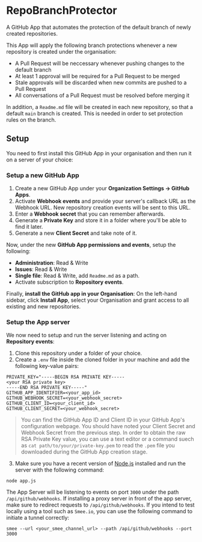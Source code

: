 # RepoBranchProtector
A GitHub App that automates the protection of the default branch of newly created repositories.

This App will apply the following branch protections whenever a new repository is created under the organisation:
- A Pull Request will be neccessary whenever pushing changes to the default branch
- At least 1 approval will be required for a Pull Request to be merged
- Stale approvals will be discarded when new commits are pushed to a Pull Request
- All conversations of a Pull Request must be resolved before merging it

In addition, a `Readme.md` file will be created in each new repository, so that a default `main` branch is created. This is needed in order to set protection rules on the branch.

## Setup

You need to first install this GitHub App in your organisation and then run it on a server of your choice:

### Setup a new GitHub App
1. Create a new GitHub App under your **Organization Settings -> GitHub Apps**. 
2. Activate **Webhook events** and provide your server's callback URL as the Webhook URL. New repository creation events will be sent to this URL. 
3. Enter a **Webhook secret** that you can remember afterwards.
4. Generate a **Private Key** and store it in a folder where you'll be able to find it later.
5. Generate a new **Client Secret** and take note of it. 

Now, under the new **GitHub App permissions and events**, setup the following:
* **Administration**: Read & Write
* **Issues**: Read & Write
* **Single file**: Read & Write, add `Readme.md` as a path. 
* Activate subscription to **Repository events**.

Finally, **install the GitHub app in your Organisation**: On the left-hand sidebar, click **Install App**, select your Organisation and grant access to all existing and new repositories. 

### Setup the App server
We now need to setup and run the server listening and acting on **Repository events**:

1. Clone this repository under a folder of your choice.
2. Create a `.env` file inside the cloned folder in your machine and add the following key-value pairs:
```
PRIVATE_KEY="-----BEGIN RSA PRIVATE KEY-----
<your RSA private key>
-----END RSA PRIVATE KEY-----"
GITHUB_APP_IDENTIFIER=<your_app_id>
GITHUB_WEBHOOK_SECRET=<your_webhook_secret>
GITHUB_CLIENT_ID=<your_client_id>
GITHUB_CLIENT_SECRET=<your_webhook_secret>
```
>You can find the GitHub App ID and Client ID in your GitHub App's configuration webpage. You should have noted your Client Secret and Webhook Secret from the previous step. In order to obtain the raw RSA Private Key value, you can use a text editor or a command suech as ```cat path/to/your/private-key.pem``` to read the `.pem` file you downloaded during the GitHub App creation stage.

3. Make sure you have a recent version of [Node.js](https://nodejs.org/en/download/) installed and run the server with the following command:
```
node app.js
```
The App Server will be listening to events on port `3000` under the path `/api/github/webhooks`. If installing a proxy server in front of the app server, make sure to redirect requests to `/api/github/webhooks`. If you intend to test locally using a tool such as `Smee.io`, you can use the following command to initiate a tunnel correctly:
```
smee --url <your_smee_channel_url> --path /api/github/webhooks --port 3000
```
